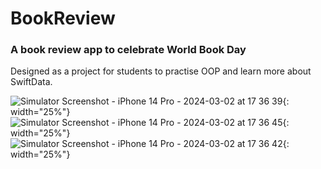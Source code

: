 # BookReview
### A book review app to celebrate World Book Day

Designed as a project for students to practise OOP and learn more about SwiftData. 


![Simulator Screenshot - iPhone 14 Pro - 2024-03-02 at 17 36 39](https://github.com/johnpill1/BookReview/assets/28736855/a48b3b2c-3884-48ff-abe6-51353273bad2){: width="25%"}
![Simulator Screenshot - iPhone 14 Pro - 2024-03-02 at 17 36 45](https://github.com/johnpill1/BookReview/assets/28736855/d6cc277f-aca2-41be-bc4d-8254c6048c2d){: width="25%"}
![Simulator Screenshot - iPhone 14 Pro - 2024-03-02 at 17 36 42](https://github.com/johnpill1/BookReview/assets/28736855/29764c3e-71a4-4d86-90d6-81aa057c809d){: width="25%"}
